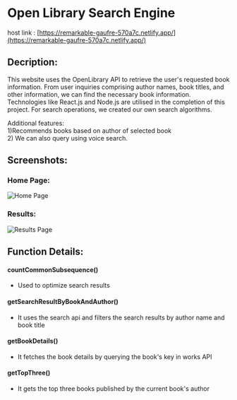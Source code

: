 
# Open Library Search Engine

host link : [https://remarkable-gaufre-570a7c.netlify.app/](https://remarkable-gaufre-570a7c.netlify.app/)

## Decription:
This website uses the OpenLibrary API to retrieve the user's requested book information. From user inquiries comprising author names, book titles, and other information, we can find the necessary book information. Technologies like React.js and Node.js are utilised in the completion of this project. For search operations, we created our own search algorithms.

Additional features:
<br>
1)Recommends books based on author of selected book
<br>
2) We can also query using voice search.


## Screenshots:

### Home Page:
<img src="https://i.ibb.co/Jz2Hc4P/Screenshot-62.png" alt="Home Page">

### Results:
<img src="https://i.ibb.co/Jz2Hc4P/Screenshot-63.png" alt="Results Page">

## Function Details:

 #### countCommonSubsequence() 
 - Used to optimize search results 
 #### getSearchResultByBookAndAuthor()
 - It uses the search api and filters the search results by author name and book title  
 #### getBookDetails()
 - It fetches the book details by querying the book's key in works API
 #### getTopThree()
 - It gets the top three books published by the current book's author
